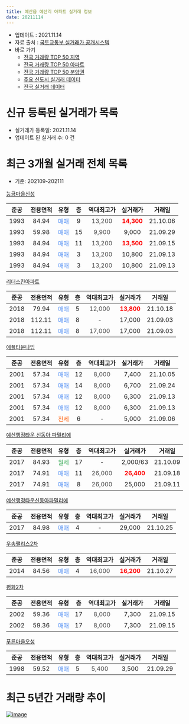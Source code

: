 ```yaml
---
title: 예산읍 예산리 아파트 실거래 정보
date: 20211114
---
```


* 업데이트 : 2021.11.14
* 자료 출처 : [국토교통부 실거래가 공개시스템](http://rt.molit.go.kr)
* 바로 가기
    * [전국 거래량 TOP 50 지역](https://apt-info.github.io/apt-trade-info/tr)
    * [전국 거래량 TOP 50 아파트](https://apt-info.github.io/apt-trade-info/ta)
    * [전국 거래량 TOP 50 분양권](https://apt-info.github.io/apt-trade-info/tb)
    * [주요 신도시 실거래 데이터](https://apt-info.github.io/apt-trade-info/newtown)
    * [전국 실거래 데이터](https://apt-info.github.io/apt-trade-info/all)



<script async src="https://pagead2.googlesyndication.com/pagead/js/adsbygoogle.js"></script>
<!-- 기본광고 -->
<ins class="adsbygoogle"
     style="display:block"
     data-ad-client="ca-pub-1142216861245946"
     data-ad-slot="4805727019"
     data-ad-format="auto"
     data-full-width-responsive="true"></ins>
<script>
     (adsbygoogle = window.adsbygoogle || []).push({});
</script>


# 신규 등록된 실거래가 목록

* 실거래가 등록일: 2021.11.14
* 업데이트 된 실거래 수: 0 건




<script async src="https://pagead2.googlesyndication.com/pagead/js/adsbygoogle.js"></script>
<!-- 기본광고 -->
<ins class="adsbygoogle"
     style="display:block"
     data-ad-client="ca-pub-1142216861245946"
     data-ad-slot="4805727019"
     data-ad-format="auto"
     data-full-width-responsive="true"></ins>
<script>
     (adsbygoogle = window.adsbygoogle || []).push({});
</script>


# 최근 3개월 실거래 전체 목록
* 기준: 202109-202111


[능금마을신성](https://search.naver.com/search.naver?query=%EB%8A%A5%EA%B8%88%EB%A7%88%EC%9D%84%EC%8B%A0%EC%84%B1)

|준공|전용면적|유형|층|역대최고가|실거래가|거래일|
|:---:|:---:|:---:|:---:|:---:|:---:|:---:|
|1993|84.94|<span style="color:#4285F3">매매</span>|9|<span style="color:#444444">13,200</span>|<b><span style="color:#FF0000">14,300</span></b>|21.10.06|
|1993|59.98|<span style="color:#4285F3">매매</span>|15|<span style="color:#444444">9,900</span>|9,000|21.09.29|
|1993|84.94|<span style="color:#4285F3">매매</span>|11|<span style="color:#444444">13,200</span>|<b><span style="color:#FF0000">13,500</span></b>|21.09.15|
|1993|84.94|<span style="color:#4285F3">매매</span>|3|<span style="color:#444444">13,200</span>|10,800|21.09.13|
|1993|84.94|<span style="color:#4285F3">매매</span>|3|<span style="color:#444444">13,200</span>|10,800|21.09.13|

[리더스칸아파트](https://search.naver.com/search.naver?query=%EB%A6%AC%EB%8D%94%EC%8A%A4%EC%B9%B8%EC%95%84%ED%8C%8C%ED%8A%B8)

|준공|전용면적|유형|층|역대최고가|실거래가|거래일|
|:---:|:---:|:---:|:---:|:---:|:---:|:---:|
|2018|79.94|<span style="color:#4285F3">매매</span>|5|<span style="color:#444444">12,000</span>|<b><span style="color:#FF0000">13,800</span></b>|21.10.18|
|2018|112.11|<span style="color:#4285F3">매매</span>|8|<span style="color:#444444">-</span>|17,000|21.09.03|
|2018|112.11|<span style="color:#4285F3">매매</span>|8|<span style="color:#444444">17,000</span>|17,000|21.09.03|

[애플타운나임](https://search.naver.com/search.naver?query=%EC%95%A0%ED%94%8C%ED%83%80%EC%9A%B4%EB%82%98%EC%9E%84)

|준공|전용면적|유형|층|역대최고가|실거래가|거래일|
|:---:|:---:|:---:|:---:|:---:|:---:|:---:|
|2001|57.34|<span style="color:#4285F3">매매</span>|12|<span style="color:#444444">8,000</span>|7,400|21.10.05|
|2001|57.34|<span style="color:#4285F3">매매</span>|14|<span style="color:#444444">8,000</span>|6,700|21.09.24|
|2001|57.34|<span style="color:#4285F3">매매</span>|12|<span style="color:#444444">8,000</span>|6,300|21.09.13|
|2001|57.34|<span style="color:#4285F3">매매</span>|12|<span style="color:#444444">8,000</span>|6,300|21.09.13|
|2001|57.34|<span style="color:#FF5A00">전세</span>|6|<span style="color:#444444">-</span>|5,000|21.09.06|

[예산행정타운 신동아 파밀리에](https://search.naver.com/search.naver?query=%EC%98%88%EC%82%B0%ED%96%89%EC%A0%95%ED%83%80%EC%9A%B4+%EC%8B%A0%EB%8F%99%EC%95%84+%ED%8C%8C%EB%B0%80%EB%A6%AC%EC%97%90)

|준공|전용면적|유형|층|역대최고가|실거래가|거래일|
|:---:|:---:|:---:|:---:|:---:|:---:|:---:|
|2017|84.93|<span style="color:#34A853">월세</span>|17|<span style="color:#444444">-</span>|2,000/63|21.10.09|
|2017|74.91|<span style="color:#4285F3">매매</span>|11|<span style="color:#444444">26,000</span>|<b><span style="color:#FF0000">26,400</span></b>|21.09.18|
|2017|74.91|<span style="color:#4285F3">매매</span>|8|<span style="color:#444444">26,000</span>|25,000|21.09.11|

[예산행정타운신동아파밀리에](https://search.naver.com/search.naver?query=%EC%98%88%EC%82%B0%ED%96%89%EC%A0%95%ED%83%80%EC%9A%B4%EC%8B%A0%EB%8F%99%EC%95%84%ED%8C%8C%EB%B0%80%EB%A6%AC%EC%97%90)

|준공|전용면적|유형|층|역대최고가|실거래가|거래일|
|:---:|:---:|:---:|:---:|:---:|:---:|:---:|
|2017|84.98|<span style="color:#4285F3">매매</span>|4|<span style="color:#444444">-</span>|29,000|21.10.25|

[우송팰리스2차](https://search.naver.com/search.naver?query=%EC%9A%B0%EC%86%A1%ED%8C%B0%EB%A6%AC%EC%8A%A42%EC%B0%A8)

|준공|전용면적|유형|층|역대최고가|실거래가|거래일|
|:---:|:---:|:---:|:---:|:---:|:---:|:---:|
|2014|84.56|<span style="color:#4285F3">매매</span>|4|<span style="color:#444444">16,000</span>|<b><span style="color:#FF0000">16,200</span></b>|21.10.27|

[평화2차](https://search.naver.com/search.naver?query=%ED%8F%89%ED%99%942%EC%B0%A8)

|준공|전용면적|유형|층|역대최고가|실거래가|거래일|
|:---:|:---:|:---:|:---:|:---:|:---:|:---:|
|2002|59.36|<span style="color:#4285F3">매매</span>|17|<span style="color:#444444">8,000</span>|7,300|21.09.15|
|2002|59.36|<span style="color:#4285F3">매매</span>|17|<span style="color:#444444">8,000</span>|7,300|21.09.15|

[푸른마을오성](https://search.naver.com/search.naver?query=%ED%91%B8%EB%A5%B8%EB%A7%88%EC%9D%84%EC%98%A4%EC%84%B1)

|준공|전용면적|유형|층|역대최고가|실거래가|거래일|
|:---:|:---:|:---:|:---:|:---:|:---:|:---:|
|1998|59.52|<span style="color:#4285F3">매매</span>|5|<span style="color:#444444">5,400</span>|3,500|21.09.29|



<script async src="https://pagead2.googlesyndication.com/pagead/js/adsbygoogle.js"></script>
<!-- 기본광고 -->
<ins class="adsbygoogle"
     style="display:block"
     data-ad-client="ca-pub-1142216861245946"
     data-ad-slot="4805727019"
     data-ad-format="auto"
     data-full-width-responsive="true"></ins>
<script>
     (adsbygoogle = window.adsbygoogle || []).push({});
</script>


# 최근 5년간 거래량 추이


<div style="width:100%;">
    <canvas id="deal_progress" height="200"></canvas>
</div>

<script>
new Chart(document.getElementById("deal_progress"), {
    type: 'line',
    data: {
        labels: ['16.01','16.02','16.03','16.04','16.05','16.06','16.07','16.08','16.09','16.10','16.11','16.12','17.01','17.02','17.03','17.04','17.05','17.06','17.07','17.08','17.09','17.10','17.11','17.12','18.01','18.02','18.03','18.04','18.05','18.06','18.07','18.08','18.09','18.10','18.11','18.12','19.01','19.02','19.03','19.04','19.05','19.06','19.07','19.08','19.09','19.10','19.11','19.12','20.01','20.02','20.03','20.04','20.05','20.06','20.07','20.08','20.09','20.10','20.11','20.12','21.01','21.02','21.03','21.04','21.05','21.06','21.07','21.08','21.09','21.10'],
        datasets: [{
            label: '매매/분양권',
            data: [2,3,2,4,6,5,4,2,5,5,3,3,1,2,5,7,5,5,11,17,14,4,5,1,10,7,11,6,4,5,4,7,9,4,3,5,9,0,9,4,1,10,7,7,10,9,4,4,8,5,1,8,6,11,12,3,5,13,3,3,5,7,8,6,5,6,10,6,14,5],
            borderColor: "rgba(66, 133, 243, 1)",
            backgroundColor: "rgba(66, 133, 243, 0.05)",
            borderWidth: 1,
            pointRadius: 0,
            fill: false,
            lineTension: 0
        },{
            label: '전/월세',
            data: [2,2,2,0,3,2,1,5,2,1,2,1,2,2,1,1,0,2,3,9,9,9,5,5,2,4,2,3,4,3,3,4,2,1,2,3,4,3,1,1,1,3,5,1,6,2,1,1,4,5,4,3,1,1,3,1,1,2,4,3,0,0,1,2,1,2,3,4,1,1],
            borderColor: "rgba(255, 90, 0, 1)",
            backgroundColor: "rgba(255, 90, 0, 0.05)",
            borderWidth: 1,
            pointRadius: 0,
            fill: false,
            lineTension: 0
        },{
            label: '합계',
            data: [4,5,4,4,9,7,5,7,7,6,5,4,3,4,6,8,5,7,14,26,23,13,10,6,12,11,13,9,8,8,7,11,11,5,5,8,13,3,10,5,2,13,12,8,16,11,5,5,12,10,5,11,7,12,15,4,6,15,7,6,5,7,9,8,6,8,13,10,15,6],
            borderColor: "rgba(0, 0, 0, 1)",
            backgroundColor: "rgba(0, 0, 0, 0.03)",
            borderWidth: 0.1,
            pointRadius: 0,
            fill: true,
            lineTension: 0
        }
        ]
    },
    options: {
        responsive: true,
        title: {
            display: false
        },
        tooltips: {
            mode: 'index',
            intersect: false
        },
        hover: {
            mode: 'nearest',
            intersect: true
        },
        scales: {
            xAxes: [{
                display: true,
                scaleLabel: {
                    display: true,
                    labelString: '년/월'
                }
            }],
            yAxes: [{
                display: true,
                ticks: {
                    suggestedMin: 0,
                },
                scaleLabel: {
                    display: true,
                    labelString: '실거래 수'
                }
            }]
        }
    }
});

</script>


[![image](https://apt-info.github.io/images/2020-01-03-apt-trade-info/1024x500.png)](https://play.google.com/store/apps/details?id=com.aptinfo.apttradeinfo)

